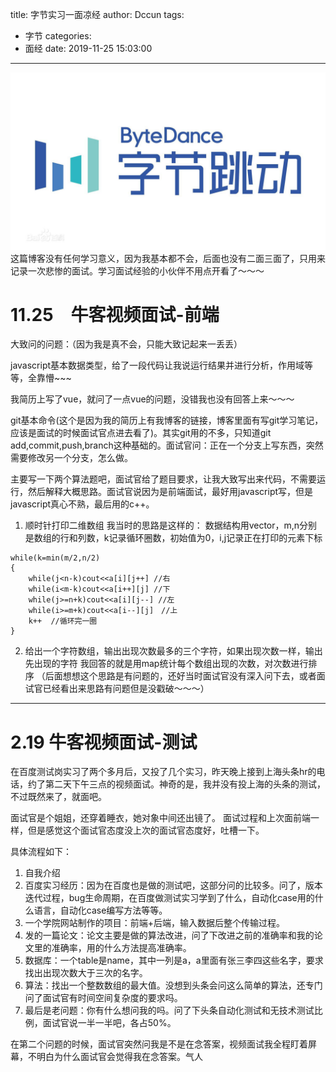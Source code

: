 title: 字节实习一面凉经
author: Dccun
tags:
  - 字节
categories:
  - 面经
date: 2019-11-25 15:03:00
---
![upload successful](/images/pasted-74.png)
这篇博客没有任何学习意义，因为我基本都不会，后面也没有二面三面了，只用来记录一次悲惨的面试。学习面试经验的小伙伴不用点开看了～～～

<!--more-->

# 11.25　牛客视频面试-前端

大致问的问题：（因为我是真不会，只能大致记起来一丢丢）

javascript基本数据类型，给了一段代码让我说运行结果并进行分析，作用域等等，全靠懵~~~

我简历上写了vue，就问了一点vue的问题，没错我也没有回答上来～～～

git基本命令(这个是因为我的简历上有我博客的链接，博客里面有写git学习笔记，应该是面试的时候面试官点进去看了)。其实git用的不多，只知道git add,commit,push,branch这种基础的。面试官问：正在一个分支上写东西，突然需要修改另一个分支，怎么做。

主要写一下两个算法题吧，面试官给了题目要求，让我大致写出来代码，不需要运行，然后解释大概思路。面试官说因为是前端面试，最好用javascript写，但是javascript真心不熟，最后用的c++。

1. 顺时针打印二维数组
我当时的思路是这样的：
数据结构用vector，m,n分别是数组的行和列数，k记录循环圈数，初始值为0，i,j记录正在打印的元素下标
```
while(k=min(m/2,n/2)
{
	while(j<n-k)cout<<a[i][j++] //右
    while(i<m-k)cout<<a[i++][j] //下
    while(j>=n+k)cout<<a[i][j--] //左
    while(i>=m+k)cout<<a[i--][j]　//上
    k++  //循环完一圈
}
```

2. 给出一个字符数组，输出出现次数最多的三个字符，如果出现次数一样，输出先出现的字符
我回答的就是用map统计每个数组出现的次数，对次数进行排序
（后面想想这个思路是有问题的，还好当时面试官没有深入问下去，或者面试官已经看出来思路有问题但是没戳破～～～）

***

# 2.19 牛客视频面试-测试

在百度测试岗实习了两个多月后，又投了几个实习，昨天晚上接到上海头条hr的电话，约了第二天下午三点的视频面试。神奇的是，我并没有投上海的头条的测试，不过既然来了，就面吧。

面试官是个姐姐，还穿着睡衣，她对象中间还出镜了。
面试过程和上次面前端一样，但是感觉这个面试官态度没上次的面试官态度好，吐槽一下。

具体流程如下：
1. 自我介绍
2. 百度实习经历：因为在百度也是做的测试吧，这部分问的比较多。问了，版本迭代过程，bug生命周期，在百度做测试实习学到了什么，自动化case用的什么语言，自动化case编写方法等等。
3. 一个学院网站制作的项目：前端+后端，输入数据后整个传输过程。
4. 发的一篇论文：论文主要是做的算法改进，问了下改进之前的准确率和我的论文里的准确率，用的什么方法提高准确率。
5. 数据库：一个table是name，其中一列是a，a里面有张三李四这些名字，要求找出出现次数大于三次的名字。
6. 算法：找出一个整数数组的最大值。没想到头条会问这么简单的算法，还专门问了面试官有时间空间复杂度的要求吗。
7. 最后是老问题：你有什么想问我的吗。问了下头条自动化测试和无技术测试比例，面试官说一半一半吧，各占50%。

在第二个问题的时候，面试官突然问我是不是在念答案，视频面试我全程盯着屏幕，不明白为什么面试官会觉得我在念答案。气人

